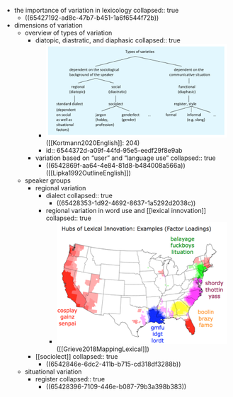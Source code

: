 - the importance of variation in lexicology
  collapsed:: true
	- ((65427192-ad8c-47b7-b451-1a6f6544f72b))
- dimensions of variation
	- overview of types of variation
		- diatopic, diastratic, and diaphasic
		  collapsed:: true
			- ![image.png](../assets/image_1706633267124_0.png)
			  ([[Kortmann2020English]]: 204)
			- id:: 6544372d-a09f-44fd-95e5-eedf29f8e9ab
		- variation based on “user” and “language use”
		  collapsed:: true
			- ((6542869f-aa64-4e84-81d8-b484008a566a))
			  ([[Lipka1992OutlineEnglish]])
	- speaker groups
		- regional variation
			- dialect
			  collapsed:: true
				- ((65428353-1d92-4692-8637-1a5292d2038c))
			- regional variation in word use and [[lexical innovation]]
			  collapsed:: true
				- ![lexical-innovation.png](../assets/lexical-innovation_1698948545880_0.png)
				  ([[Grieve2018MappingLexical]])
		- [[sociolect]]
		  collapsed:: true
			- ((6542846e-6dc2-411b-b715-cd318df3288b))
	- situational variation
		- register
		  collapsed:: true
			- ((65428396-7109-446e-b087-79b3a398b383))